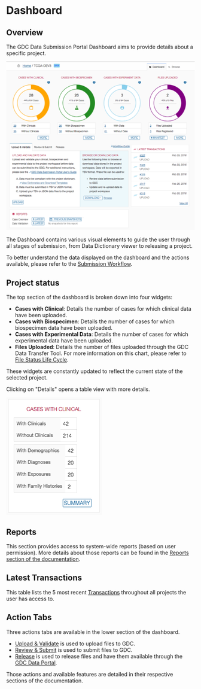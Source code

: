 # Dashboard

## Overview

The GDC Data Submission Portal Dashboard aims to provide details about a specific project.

[![GDC Submission Dashboard Page](images/GDC_Submission_Dashboard.png)](images/GDC_Submission_Dashboard.png "Click to see the full image.")

The Dashboard contains various visual elements to guide the user through all stages of submission, from Data Dictionary viewer to releasing a project.

To better understand the data displayed on the dashboard and the actions available, please refer to the [Submission Workflow](Submission_Workflow.md).

## Project status

The top section of the dashboard is broken down into four widgets:

* __Cases with Clinical__: Details the number of cases for which clinical data have been uploaded.
* __Cases with Biospecimen__: Details the number of cases for which biospecimen data have been uploaded.
* __Cases with Experimental Data__: Details the number of cases for which experimental data have been uploaded.
* __Files Uploaded__: Details the number of files uploaded through the GDC Data Transfer Tool. For more information on this chart, please refer to [File Status Life Cycle](Submission_Workflow.md#file-status-life-cycle). 

These widgets are constantly updated to reflect the current state of the selected project.

Clicking on "Details" opens a table view with more details.

[![GDC Submission Dashboard Details Widget](images/GDC_Submission_Dashboard_Details.png)](images/GDC_Submission_Dashboard_Details.png "Click to see the full image.")

## Reports

This section provides access to system-wide reports (based on user permission). More details about those reports can be found in the [Reports section of the documentation](Reports.md).

## Latest Transactions

This table lists the 5 most recent [Transactions](Transactions.md) throughout all projects the user has access to.

## Action Tabs

Three actions tabs are available in the lower section of the dashboard.

* [Upload & Validate](Upload_Data.md) is used to upload files to GDC.
* [Review & Submit](Submit_Release.md#review-and-submit) is used to submit files to GDC.
* [Release](Submit_Release.md#release) is used to release files and have them available through the [GDC Data Portal](../../Data_Portal/Users_Guide/Getting_Started.md).

Those actions and available features are detailed in their respective sections of the documentation.

